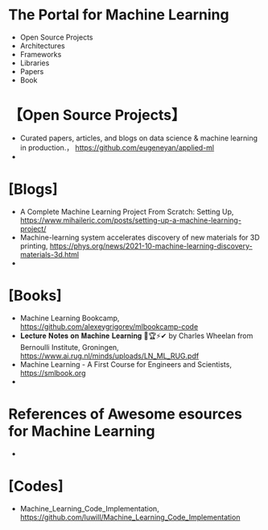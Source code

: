 # The Portal for Machine Learning

+ Open Source Projects
+ Architectures
+ Frameworks
+ Libraries
+ Papers
+ Book


# 【Open Source Projects】
+ Curated papers, articles, and blogs on data science & machine learning in production.， https://github.com/eugeneyan/applied-ml
+ 


# [Blogs]
+ A Complete Machine Learning Project From Scratch: Setting Up, https://www.mihaileric.com/posts/setting-up-a-machine-learning-project/
+ Machine-learning system accelerates discovery of new materials for 3D printing, https://phys.org/news/2021-10-machine-learning-discovery-materials-3d.html
+ 

# [Books]
+ Machine Learning Bookcamp, https://github.com/alexeygrigorev/mlbookcamp-code
+ 𝐋𝐞𝐜𝐭𝐮𝐫𝐞 𝐍𝐨𝐭𝐞𝐬 𝐨𝐧 𝐌𝐚𝐜𝐡𝐢𝐧𝐞 𝐋𝐞𝐚𝐫𝐧𝐢𝐧𝐠 🥇🏆⚡✔ by Charles Wheelan from Bernoulli Institute, Groningen, https://www.ai.rug.nl/minds/uploads/LN_ML_RUG.pdf
+ Machine Learning - A First Course for Engineers and Scientists, https://smlbook.org
+ 

# References of Awesome esources for Machine Learning
+ <TBC>

  
# [Codes]
+ Machine_Learning_Code_Implementation, https://github.com/luwill/Machine_Learning_Code_Implementation
  
